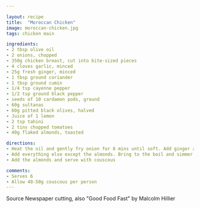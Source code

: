 ```yaml
---

layout: recipe
title:  "Moroccan Chicken"
image: moroccan-chicken.jpg
tags: chicken main

ingredients:
- 2 tbsp olive oil
- 2 onions, chopped
- 350g chicken breast, cut into bite-sized pieces
- 4 cloves garlic, minced
- 25g fresh ginger, minced
- 1 tbsp ground coriander
- 1 tbsp ground cumin
- 1/4 tsp cayenne pepper
- 1/2 tsp ground black pepper
- seeds of 10 cardamon pods, ground
- 60g sultanas
- 60g pitted black olives, halved
- Juice of 1 lemon
- 2 tsp tahini
- 2 tins chopped tomatoes
- 40g flaked almonds, toasted

directions:
- Heat the oil and gently fry onion for 8 mins until soft. Add ginger and garlic, cook for another 2 mins. Add the ground spices, cook for another 2 mins. Add the chicken and sultanas and cook, stirring, until the chicken is browned.
- Add everything else except the almonds. Bring to the boil and simmer for 10-15 mins until the chicken is cooked.
- Add the almonds and serve with couscous

comments: 
- Serves 6
- Allow 40-50g couscous per person
---
```


Source Newspaper cutting, also "Good Food Fast" by Malcolm Hillier